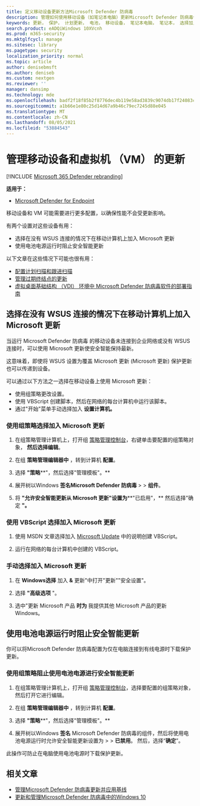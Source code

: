 ```yaml
---
title: 定义移动设备更新方法Microsoft Defender 防病毒
description: 管理如何使用移动设备（如笔记本电脑）更新Microsoft Defender 防病毒保护更新。
keywords: 更新， 保护， 计划更新， 电池， 移动设备， 笔记本电脑， 笔记本， 选择加入， Microsoft 更新， wsus， 替代
search.product: eADQiWindows 10XVcnh
ms.prod: m365-security
ms.mktglfcycl: manage
ms.sitesec: library
ms.pagetype: security
localization_priority: normal
ms.topic: article
author: denisebmsft
ms.author: deniseb
ms.custom: nextgen
ms.reviewer: ''
manager: dansimp
ms.technology: mde
ms.openlocfilehash: badf2f18f85b2f8776dec4b119e58ad3839c9074db17f24083ca648c8c24e730
ms.sourcegitcommit: a1b66e1e80c25d14d67a9b46c79ec7245d88e045
ms.translationtype: MT
ms.contentlocale: zh-CN
ms.lasthandoff: 08/05/2021
ms.locfileid: "53884543"
---
```

# <a name="manage-updates-for-mobile-devices-and-virtual-machines-vms"></a>管理移动设备和虚拟机 （VM） 的更新

[!INCLUDE [Microsoft 365 Defender rebranding](../../includes/microsoft-defender.md)]


**适用于：**

- [Microsoft Defender for Endpoint](/microsoft-365/security/defender-endpoint/)

移动设备和 VM 可能需要进行更多配置，以确保性能不会受更新影响。

有两个设置对这些设备有用：

- 选择在没有 WSUS 连接的情况下在移动计算机上加入 Microsoft 更新
- 使用电池电源运行时阻止安全智能更新

以下文章在这些情况下可能也很有用：
- [配置计划扫描和跟进扫描](scheduled-catch-up-scans-microsoft-defender-antivirus.md)
- [管理过期终结点的更新](manage-outdated-endpoints-microsoft-defender-antivirus.md)
- [虚拟桌面基础结构 （VDI） 环境中 Microsoft Defender 防病毒软件的部署指南](deployment-vdi-microsoft-defender-antivirus.md)

## <a name="opt-in-to-microsoft-update-on-mobile-computers-without-a-wsus-connection"></a>选择在没有 WSUS 连接的情况下在移动计算机上加入 Microsoft 更新

当运行 Microsoft Defender 防病毒 的移动设备未连接到企业网络或没有 WSUS 连接时，可以使用 Microsoft 更新使安全智能保持最新。 

这意味着，即使将 WSUS 设置为覆盖 Microsoft 更新 (Microsoft 更新) 保护更新也可以传递到设备。

可以通过以下方法之一选择在移动设备上使用 Microsoft 更新：

- 使用组策略更改设置。
- 使用 VBScript 创建脚本，然后在网络的每台计算机中运行该脚本。
- 通过"开始"菜单手动选择加入 **设置计算机。**

### <a name="use-group-policy-to-opt-in-to-microsoft-update"></a>使用组策略选择加入 Microsoft 更新

1. 在组策略管理计算机上，打开组 [策略管理控制台](/previous-versions/windows/it-pro/windows-server-2008-R2-and-2008/cc731212(v=ws.11))，右键单击要配置的组策略对象， **然后选择编辑**。

2. 在组 **策略管理编辑器中** ，转到计算机 **配置**。

3. 选择 **"策略****"，然后选择"管理模板"。**

4. 展开树以Windows **签名Microsoft Defender 防病毒**  >    >  **组件**。

5. 将 **"允许安全智能更新从 Microsoft 更新"设置为****"已启用"，** 然后选择"确定 **"。**


### <a name="use-a-vbscript-to-opt-in-to-microsoft-update"></a>使用 VBScript 选择加入 Microsoft 更新

1. 使用 MSDN 文章选择加入 [Microsoft Update](/windows/win32/wua_sdk/opt-in-to-microsoft-update) 中的说明创建 VBScript。

2. 运行在网络的每台计算机中创建的 VBScript。

### <a name="manually-opt-in-to-microsoft-update"></a>手动选择加入 Microsoft 更新

1. 在 **Windows选择** 加入 **&** 更新"中打开"更新""安全设置"。

2. 选择 **"高级选项** "。

3. 选中"更新 Microsoft 产品 **时为** 我提供其他 Microsoft 产品的更新Windows。

## <a name="prevent-security-intelligence-updates-when-running-on-battery-power"></a>使用电池电源运行时阻止安全智能更新

你可以将Microsoft Defender 防病毒配置为仅在电脑连接到有线电源时下载保护更新。 

### <a name="use-group-policy-to-prevent-security-intelligence-updates-on-battery-power"></a>使用组策略阻止使用电池电源进行安全智能更新

1.  在组策略管理计算机上，打开组 [策略管理控制台](/previous-versions/windows/it-pro/windows-server-2008-R2-and-2008/cc731212(v=ws.11))，选择要配置的组策略对象，然后打开它进行编辑。

2.  在组 **策略管理编辑器中** ，转到计算机 **配置**。

3.  选择 **"策略****"，然后选择"管理模板"。**

4.  展开树以Windows **签名** Microsoft Defender 防病毒的组件，然后将使用电池电源运行时允许安全智能更新设置为  >    >  **已禁用**。  然后，选择“**确定**”。 

此操作可防止在电脑使用电池电源时下载保护更新。

## <a name="related-articles"></a>相关文章

- [管理Microsoft Defender 防病毒更新并应用基线](manage-updates-baselines-microsoft-defender-antivirus.md)
- [更新和管理Microsoft Defender 防病毒中的Windows 10](deploy-manage-report-microsoft-defender-antivirus.md)